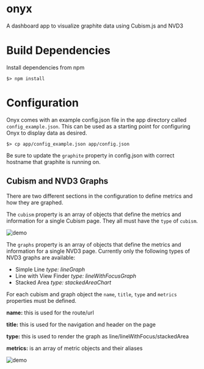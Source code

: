 onyx
====

A dashboard app to visualize graphite data using Cubism.js and NVD3

# Build Dependencies

Install dependencies from npm

```
$> npm install
```

# Configuration

Onyx comes with an example config.json file in the app directory called `config_example.json`. 
This can be used as a starting point for configuring Onyx to display data as desired.

```
$> cp app/config_example.json app/config.json
```

Be sure to update the `graphite` property in config.json with correct hostname that graphite is running on.

## Cubism and NVD3 Graphs

There are two different sections in the configuration to define metrics and how they are graphed. 


The `cubism` property is an array of objects that define the metrics and information for a single Cubism page.
They all must have the `type` of `cubism`.


![demo](http://cl.ly/image/3W0m2g3o2H3B/Screen%20Shot%202014-01-31%20at%2012.23.06%20PM.png)


The `graphs` property is an array of objects that define the metrics and information for a single NVD3 page.
Currently only the following types of NVD3 graphs are available:

 * Simple Line _type: lineGraph_
 * Line with View Finder _type: lineWithFocusGraph_
 * Stacked Area _type: stackedAreaChart_


For each cubism and graph object the `name`, `title`, `type` and `metrics` properties must be defined.


__name:__ this is used for the route/url


__title:__ this is used for the navigation and header on the page


__type:__ this is used to render the graph as line/lineWithFocus/stackedArea


__metrics:__ is an array of metric objects and their aliases


![demo](http://cl.ly/image/0p1W2X340z0Y/Screen%20Shot%202014-01-31%20at%2012.23.39%20PM.png)

